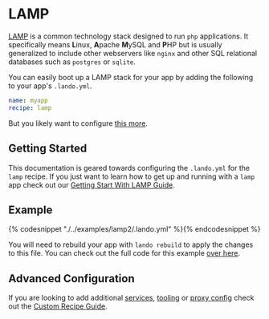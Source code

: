 LAMP
====

[LAMP](https://en.wikipedia.org/wiki/LAMP_%28software_bundle%29) is a common technology stack designed to run `php` applications. It specifically means **L**inux, **A**pache **M**ySQL and **P**HP but is usually generalized to include other webservers like `nginx` and other SQL relational databases such as `postgres` or `sqlite`.

You can easily boot up a LAMP stack for your app by adding the following to your app's `.lando.yml`.

```yml
name: myapp
recipe: lamp
```

But you likely want to configure [this more](#example).

Getting Started
---------------

This documentation is geared towards configuring the `.lando.yml` for the `lamp` recipe. If you just want to learn how to get up and running with a `lamp` app check out our [Getting Start With LAMP Guide](./../tutorials/lamp.md).

Example
-------

{% codesnippet "./../examples/lamp2/.lando.yml" %}{% endcodesnippet %}

You will need to rebuild your app with `lando rebuild` to apply the changes to this file. You can check out the full code for this example [over here](https://github.com/lando/lando/tree/master/examples/lamp2).

Advanced Configuration
----------------------

If you are looking to add additional [services](./../config/services.md), [tooling](./../config/tooling.md) or [proxy config](./../config/proxy.md) check out the [Custom Recipe Guide](./../tutorials/custom.md).
